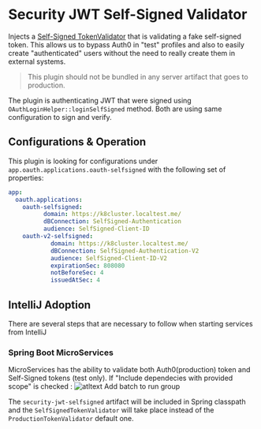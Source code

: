 # Security JWT Self-Signed Validator

Injects a [Self-Signed TokenValidator](src/main/java/io/k8cluster/microservices/modules/security/jwt/SelfSignedTokenValidator.java) 
that is validating a fake self-signed token. This allows us to bypass Auth0 in "test" profiles and also to easily create 
"authenticated" users without the need to really create them in external systems.

>  This plugin should not be bundled in any server artifact that goes to production.

The plugin is authenticating JWT that were signed using `OAuthLoginHelper::loginSelfSigned` method.
Both are using same configuration to sign and verify.

## Configurations & Operation
This plugin is looking for configurations under `app.oauth.applications.oauth-selfsigned` with the 
following set of properties:

```yaml
app:
  oauth.applications:
    oauth-selfsigned:
          domain: https://k8cluster.localtest.me/
          dBConnection: SelfSigned-Authentication
          audience: SelfSigned-Client-ID
    oauth-v2-selfsigned:
            domain: https://k8cluster.localtest.me/
            dBConnection: SelfSigned-Authentication-V2
            audience: SelfSigned-Client-ID-V2
            expirationSec: 808080
            notBeforeSec: 4
            issuedAtSec: 4
```

## IntelliJ Adoption
There are several steps that are necessary to follow when starting services from IntelliJ

### Spring Boot MicroServices
MicroServices has the ability to validate both Auth0(production) token and Self-Signed tokens (test only).
If "Include dependecies with provided scope" is checked :
 ![atltext Add batch to run group](./docs/include-provided-artifacts.png)
   
The `security-jwt-selfsigned` artifact will be included in Spring classpath and the `SelfSignedTokenValidator` will
take place instead of the `ProductionTokenValidator` default one.


